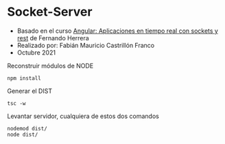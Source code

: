 # Socket-Server

- Basado en el curso [Angular: Aplicaciones en tiempo real con sockets y rest](https://www.udemy.com/course/angular-aplicaciones-en-tiempo-real/) de Fernando Herrera
- Realizado por: Fabián Mauricio Castrillón Franco
- Octubre 2021

Reconstruir módulos de NODE
```
npm install
```

Generar el DIST
```
tsc -w
```

Levantar servidor, cualquiera de estos dos comandos
```
nodemod dist/
node dist/
```


